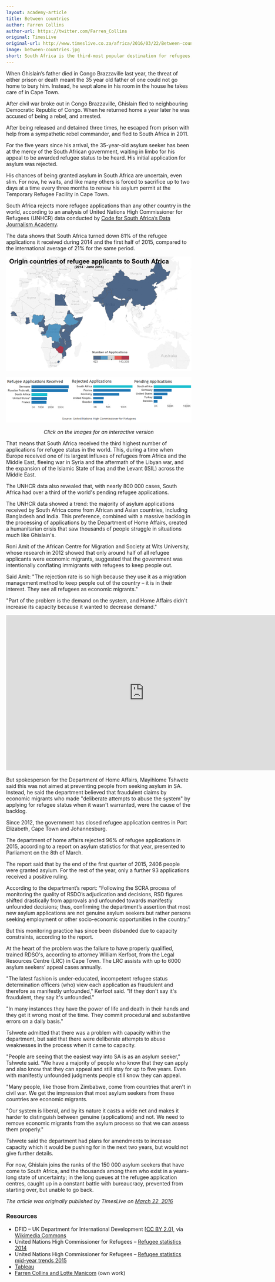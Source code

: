 ```yaml
---
layout: academy-article
title: Between countries
author: Farren Collins
author-url: https://twitter.com/Farren_Collins
original: TimesLive
original-url: http://www.timeslive.co.za/africa/2016/03/22/Between-countries%E2%80%9A-Ghislain-is-stuck-in-limbo
image: between-countries.jpg
short: South Africa is the third-most popular destination for refugees, but it rejects more refugee applications than any other country.
---
```

<p>When Ghislain’s father died in Congo Brazzaville last year, the threat of either prison or death meant the 35 year old father of one could not go home to bury him. Instead, he wept alone in his room in the house he takes care of in Cape Town.</p>

<p>After civil war broke out in Congo Brazzaville, Ghislain fled to neighbouring Democratic Republic of Congo. When he returned home a year later he was accused of being a rebel, and arrested.</p>

<p>After being released and detained three times, he escaped from prison with help from a sympathetic rebel commander, and fled to South Africa in 2011.</p>

<p>For the five years since his arrival, the 35-year-old asylum seeker has been at the mercy of the South African government, waiting in limbo for his appeal to be awarded refugee status to be heard. His initial application for asylum was rejected.</p>

<p>His chances of being granted asylum in South Africa are uncertain, even slim. For now, he waits, and like many others is forced to sacrifice up to two days at a time every three months to renew his asylum permit at the Temporary Refugee Facility in Cape Town.</p>

<p>South Africa rejects more refugee applications than any other country in the world, according to an analysis of United Nations High Commissioner for Refugees (UNHCR) data conducted by <a href="http://code4sa.org/">Code for South Africa’s Data Journalism Academy</a>.</p>

<p>The data shows that South Africa turned down 81% of the refugee applications it received during 2014 and the first half of 2015, compared to the international average of 21% for the same period.</p>

<a href="https://public.tableau.com/views/Refugeebargraphs/desktop?:embed=y&amp;:display_count=yes&amp;:showTabs=y&amp;:toolbar=no"><img src="/img/trainup/academy-articles/between-countries-1.png"></a>

<a href="https://public.tableau.com/views/Refugeebargraphs/desktop?:embed=y&amp;:display_count=yes&amp;:showTabs=y&amp;:toolbar=no"><img src="/img/trainup/academy-articles/between-countries-2.png"></a>

<p style="text-align: center;"><em>Click on the images for an interactive version</em></p>

<p>That means that South Africa received the third highest number of applications for refugee status in the world. This, during a time when Europe received one of its largest influxes of refugees from Africa and the Middle East, fleeing war in Syria and the aftermath of the Libyan war, and the expansion of the Islamic State of Iraq and the Levant (ISIL) across the Middle East.</p>

<p>The UNHCR data also revealed that, with nearly 800 000 cases, South Africa had over a third of the world's pending refugee applications.</p>

<p>The UNHCR data showed a trend: the majority of asylum applications received by South Africa come from African and Asian countries, including Bangladesh and India. This preference, combined with a massive backlog in the processing of applications by the Department of Home Affairs, created a humanitarian crisis that saw thousands of people struggle in situations much like Ghislain's.</p>

<p>Roni Amit of the African Centre for Migration and Society at Wits University, whose research in 2012 showed that only around half of all refugee applicants were economic migrants, suggested that the government was intentionally conflating immigrants with refugees to keep people out.</p>

<p>Said Amit: "The rejection rate is so high because they use it as a migration management method to keep people out of the country – it is in their interest. They see all refugees as economic migrants."</p>

<p>"Part of the problem is the demand on the system, and Home Affairs didn't increase its capacity because it wanted to decrease demand."</p>

<p><iframe width="750" height="422" src="https://www.youtube.com/embed/6IJFa4CEyUw?feature=oembed" frameborder="0" allowfullscreen></iframe></p>

<p>But spokesperson for the Department of Home Affairs, Mayihlome Tshwete said this was not aimed at preventing people from seeking asylum in SA. Instead, he said the department believed that fraudulent claims by economic migrants who made "deliberate attempts to abuse the system" by applying for refugee status when it wasn't warranted, were the cause of the backlog.</p>

<p>Since 2012, the government has closed refugee application centres in Port Elizabeth, Cape Town and Johannesburg.</p>

<p>The department of home affairs rejected 96% of refugee applications in 2015, according to a report on asylum statistics for that year, presented to Parliament on the 8th of March.</p>

<p>The report said that by the end of the first quarter of 2015, 2406 people were granted asylum. For the rest of the year, only a further 93 applications received a positive ruling.</p>

<p>According to the department’s report: “Following the SCRA process of monitoring the quality of RSDO’s adjudication and decisions, RSD figures shifted drastically from approvals and unfounded towards manifestly unfounded decisions; thus, confirming the department’s assertion that most new asylum applications are not genuine asylum seekers but rather persons seeking employment or other socio-economic opportunities in the country.”</p>

<p>But this monitoring practice has since been disbanded due to capacity constraints, according to the report.</p>

<p>At the heart of the problem was the failure to have properly qualified, trained RDSO's, according to attorney William Kerfoot, from the Legal Resources Centre (LRC) in Cape Town. The LRC assists with up to 6000 asylum seekers’ appeal cases annually.</p>

<p>"The latest fashion is under-educated, incompetent refugee status determination officers (who) view each application as fraudulent and therefore as manifestly unfounded," Kerfoot said. "If they don't say it's fraudulent, they say it's unfounded."</p>

<p>"In many instances they have the power of life and death in their hands and they get it wrong most of the time. They commit procedural and substantive errors on a daily basis."</p>

<p>Tshwete admitted that there was a problem with capacity within the department, but said that there were deliberate attempts to abuse weaknesses in the process when it came to capacity.</p>

<p>"People are seeing that the easiest way into SA is as an asylum seeker," Tshwete said. “We have a majority of people who know that they can apply and also know that they can appeal and still stay for up to five years. Even with manifestly unfounded judgments people still know they can appeal.</p>

<p>"Many people, like those from Zimbabwe, come from countries that aren't in civil war. We get the impression that most asylum seekers from these countries are economic migrants.</p>

<p>"Our system is liberal, and by its nature it casts a wide net and makes it harder to distinguish between genuine (applications) and not. We need to remove economic migrants from the asylum process so that we can assess them properly."</p>

<p>Tshwete said the department had plans for amendments to increase capacity which it would be pushing for in the next two years, but would not give further details.</p>

<p>For now, Ghislain joins the ranks of the 150 000 asylum seekers that have come to South Africa, and the thousands among them who exist in a years-long state of uncertainty; in the long queues at the refugee application centres, caught up in a constant battle with bureaucracy, prevented from starting over, but unable to go back.</p>

<p><em>The article was originally published by TimesLive on <a href="http://www.timeslive.co.za/africa/2016/03/22/Between-countries%E2%80%9A-Ghislain-is-stuck-in-limbo" target="_blank">March 22, 2016</a></em></p>

<h3>Resources</h3>

<ul class="fa-ul">
  <li><i class="fa-li fa fa-file-image-o"></i>DFID – UK Department for International Development [<a href="http://creativecommons.org/licenses/by/2.0" target="_blank">CC BY 2.0</a>], via <a href="https://commons.wikimedia.org/wiki/File%3ARefugee_shelters_in_the_Dadaab_camp%2C_northern_Kenya%2C_July_2011_(5961213058).jpg" target="_blank">Wikimedia Commons</a></li>
  <li><i class="fa-li fa fa-file-pdf-o"></i>United Nations High Commissioner for Refugees – <a href="http://www.unhcr.org/551128679.html" target="_blank">Refugee statistics 2014</a><a href="http://bit.ly/1OEHKsd" target="_blank"></a></li>
  <li><i class="fa-li fa fa-file-pdf-o"></i>United Nations High Commissioner for Refugees – <a href="http://www.unhcr.org/56701b969.html" target="_blank">Refugee statistics mid-year trends 2015</a></li>
  <li><i class="fa-li fa fa-bar-chart"></i><a href="https://public.tableau.com/profile/farren#!/vizhome/Refugeebargraphs/desktop" target="_blank">Tableau</a></li>
  <li><i class="fa-li fa fa-file-video-o"></i><a href="https://www.youtube.com/watch?v=6IJFa4CEyUw" target="_blank">Farren Collins and Lotte Manicom</a> (own work)</li>
</ul>